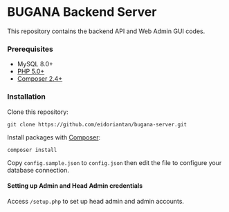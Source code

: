 
# BUGANA Backend Server
This repository contains the backend API and Web Admin GUI codes.


### Prerequisites
 * MySQL 8.0+
 * [PHP 5.0+](https://www.php.net/)
 * [Composer 2.4+](https://getcomposer.org)


### Installation
Clone this repository:

```shell
git clone https://github.com/eidoriantan/bugana-server.git
```

Install packages with [Composer](https://getcomposer.org):

```shell
composer install
```

Copy `config.sample.json` to `config.json` then edit the file to configure your database connection.


#### Setting up Admin and Head Admin credentials
Access `/setup.php` to set up head admin and admin accounts.
